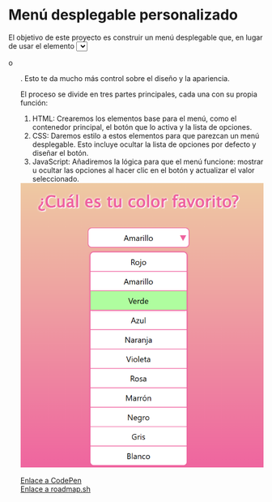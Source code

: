 <h1>Menú desplegable personalizado</h1>

<p>El objetivo de este proyecto es construir un menú desplegable que, en lugar de usar el elemento <code><select></code> nativo del navegador, se crea con elementos más flexibles como <code><div></code> o <code><ul></code>. Esto te da mucho más control sobre el diseño y la apariencia.</p>
    
<p>El proceso se divide en tres partes principales, cada una con su propia función:</p>

<ol>
    <li>HTML: Crearemos los elementos base para el menú, como el contenedor principal, el botón que lo activa y la lista de opciones.</li>
    <li>CSS: Daremos estilo a estos elementos para que parezcan un menú desplegable. Esto incluye ocultar la lista de opciones por defecto y diseñar el botón.</li>
    <li>JavaScript: Añadiremos la lógica para que el menú funcione: mostrar u ocultar las opciones al hacer clic en el botón y actualizar el valor seleccionado.</li>
</ol>

<img src="custom-dropdown.png" alt="Lista desplegable customizada sobre tu color favorito">

<a href="https://codepen.io/loli-gf/pen/ByoemLV" target="_blank">Enlace a CodePen</a>
<br>
<a href="https://roadmap.sh/projects/custom-dropdown" target="_blank">Enlace a roadmap.sh</a>
